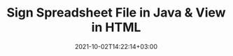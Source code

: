 ---
############################# Static ############################
layout: "autogen"
date: 2021-10-02T14:22:14+03:00
draft: false
path: "total/java/signature/spreadsheet/"

############################# Head ############################
head_title: "Sign Spreadsheet File with Text or Image Signatures in Java"
head_description: "Java Spreadsheet Signature API to add, edit, remove, verify and search digital signatures (text, image, metadata, QR-Code, stamp). View the signed Spreadsheet file in HTML."

############################# Header ############################
title: "Sign Spreadsheet File in Java & View in HTML"
description: "Sign & secure Spreadsheet files in Java applications using popular electronic signature types such as text, image, metadata, QR-Code, stamp and form field. Programmatically generate, update, delete, verify and search digital signatures in documents, images and various other file formats without Adobe Reader installed."

############################# SubMenu ############################
submenu:
    enable: false

############################# Content ############################
content:
    enable: true
    block:
    - title_left: "Add Image Signatures to Spreadsheet in Java"
      content_left: |
          Insert custom image as an electronic signature to a Spreadsheet document in Java. Add company logo, stamp icon or name using different colors and text effects.

          -   Create a new instance of [Signature](https://apireference.groupdocs.com/java/signature/com.groupdocs.signature/Signature) class and pass input document to it
          -   Instantiate the [ImageSignOptions](https://apireference.groupdocs.com/java/signature/com.groupdocs.signature.options.sign/ImageSignOptions) object and specify image signature options
          -   Call [Sign](https://apireference.groupdocs.com/java/signature/com.groupdocs.signature/Signature#sign(java.io.OutputStream,%20com.groupdocs.signature.options.sign.SignOptions)) method of **Signature** class instance and pass **ImageSignOptions** to it
          -   Set options to view document as HTML
          -   Instantiate Viewer with output file
          
      title_right: "Inserting Digital Signatures to Spreadsheet"
      content_right: |
          You require `GroupDocs.Signature` & `GroupDocs.Viewer` namespaces to digitally sign documents and generate a display in HTML, image or PDF format. Explore other [Java APIs for Office documents](https://products.conholdate.com/total/java/) as offered by Conholdate.Total.
          
          Get the respective assembly files from the [downloads](https://downloads.conholdate.com/total/java) or fetch the whole package from [Maven](https://repository.conholdate.com/webapp/#/artifacts/browse/tree/General/repo) to add 'Conholdate.Total` directly in your workspace.
          
      code: |
          ```cs {linenos=false}
          Signature signature = new Signature("input.spreadsheet")

          ImageSignOptions options = new ImageSignOptions("signature.jpg");

          // set signature position
          options.setLeft(100);
          options.setTop(100);

          // set page numbers
          options.setPageNumber(1);

          // sign document to file
          signature.sign("output.spreadsheet", options);

          // Set options to view document as HTML
          HtmlViewOptions options = HtmlViewOptions.forEmbeddedResources("output{0}.html");

          // Instantiate Viewer with output file
          try (Viewer viewer = new Viewer("output.spreadsheet")) {
            viewer.view(options);
            }
          ```
    - title_left: "Add Text Signatures to Spreadsheet in Java"
      content_left: |
          Add customized text signature to a Spreadsheet document using advanced text settings such as font color, size, name, text alignment and border adjustment.

          -   Create a new instance of [Signature](https://apireference.groupdocs.com/java/signature/com.groupdocs.signature/Signature) class and pass input document
          -   Instantiate the [TextSignOptions](https://apireference.groupdocs.com/java/signature/com.groupdocs.signature.options.sign/TextSignOptions) object and specify text signature options
          -   Call [sign](https://apireference.groupdocs.com/java/signature/com.groupdocs.signature/Signature#sign(java.io.OutputStream,%20com.groupdocs.signature.options.sign.SignOptions)) method of **Signature** class instance and pass **TextSignOptions** to it
        
      title_right: "Image Representation of Document Pages"
      content_right: |
          Apply digital signatures and generate image representation of the signed document pages in PNG, JPG or BMP formats. You can easily preview the complete document as a whole or display some specific pages based on page numbers or page ranges.
          
      code: |
          ```cs {linenos=false}
          Signature signature = new Signature("input.spreadsheet");

          TextSignOptions options = new TextSignOptions("John Smith");

          // set signature position
          options.setLeft(100);
          options.setTop(100);

          // set signature rectangle
          options.setWidth(100);
          options.setHeight(30);

          // set text color and Font
          options.setForeColor(Color.RED);
          SignatureFont signatureFont = new SignatureFont();
          signatureFont.setSize(12);
          signatureFont.setFamilyName("Comic Sans MS");
          options.setFont(signatureFont);

          // sign document to file
          signature.sign("output.spreadsheet", options);
          ```
############################# About Formats ############################
about_formats:
    enable: false
############################# More Formats ############################
more_formats:
    enable: true
    auto: true
############################# Back to top ###############################
back_to_top:
  enable: true
---